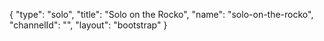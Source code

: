{
    "type": "solo",
    "title": "Solo on the Rocko",
    "name": "solo-on-the-rocko",
    "channelId": "",
    "layout": "bootstrap"
}